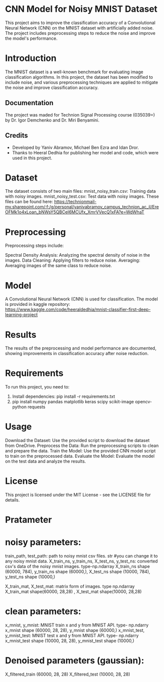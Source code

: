 # CNN Model for Noisy MNIST Dataset
This project aims to improve the classification accuracy of a Convolutional Neural Network (CNN) on the MNIST dataset with artificially added noise. The project includes preprocessing steps to reduce the noise and improve the model's performance.

# Introduction
The MNIST dataset is a well-known benchmark for evaluating image classification algorithms. In this project, the dataset has been modified to include noise, and various preprocessing techniques are applied to mitigate the noise and improve classification accuracy.

## Documentation
The project was maded for Technion Signal Processing course (035039=) by Dr. Igor Demchenko and Dr. Miri Benyamini.

## Credits
- Developed by Yaniv Abramov, Michael Ben Ezra and Idan Dror.
- Thanks to Heeral Dedhia for publishing her model and code, which were used in this project.

# Dataset
The dataset consists of two main files:
mnist_noisy_train.csv: Training data with noisy images.
mnist_noisy_test.csv: Test data with noisy images.
These files can be found here:
https://technionmail-my.sharepoint.com/:f:/g/personal/yanivabramov_campus_technion_ac_il/EreOFMk1o4xLoan_bNWsY5QBCeI6MCUfx_XmrVVecQ1xFA?e=WdWhaT 

# Preprocessing
Preprocessing steps include:

Spectral Density Analysis: Analyzing the spectral density of noise in the images.
Data Cleaning: Applying filters to reduce noise.
Averaging: Averaging images of the same class to reduce noise.
# Model
A Convolutional Neural Network (CNN) is used for classification. The model is provided in kaggle repository: https://www.kaggle.com/code/heeraldedhia/mnist-classifier-first-deep-learning-project

# Results
The results of the preprocessing and model performance are documented, showing improvements in classification accuracy after noise reduction.

# Requirements
To run this project, you need to:
1. Install dependencies: pip install -r requirements.txt
2. pip install numpy pandas matplotlib keras scipy scikit-image opencv-python requests

# Usage
Download the Dataset: Use the provided script to download the dataset from OneDrive.
Preprocess the Data: Run the preprocessing scripts to clean and prepare the data.
Train the Model: Use the provided CNN model script to train on the preprocessed data.
Evaluate the Model: Evaluate the model on the test data and analyze the results.

# License
This project is licensed under the MIT License - see the LICENSE file for details.



# Pratameter

# noisy parameters:
train_path, test_path: path to noisy mnist csv files. str   #you can change it to any noisy mnist data.
X_train_ns, y_train_ns, X_test_ns, y_test_ns: converted csv's data of the noisy mnist images. type-np.ndarray
X_train_ns shape (60000, 784), y_train_ns shape (60000,), X_test_ns shape (10000, 784), y_test_ns shape (10000,)

X_train_mat, X_test_mat: matrix form of images. type np.ndarray
X_train_mat shape(60000, 28,28) , X_test_mat shape(10000, 28,28)


# clean parameters:
x_mnist, y_mnist: MNIST train x and y from MNIST API. type- np.ndarry
x_mnist shape (60000, 28, 28), y_mnist shape (60000,)
x_mnist_test, y_mnist_test: MNIST test x and y from MNIST API. type- np.ndarry
x_mnist_test shape (10000, 28, 28), y_mnist_test shape (10000,)


# Denoised parameters (gaussian):

X_filtered_train   (60000, 28, 28)
X_filtered_test  (10000, 28, 28)
